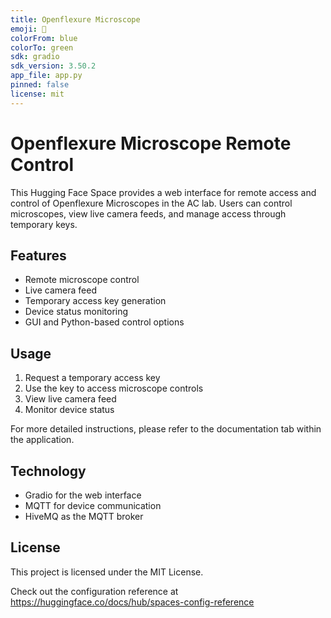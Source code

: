 ```yaml
---
title: Openflexure Microscope
emoji: 🔬
colorFrom: blue
colorTo: green
sdk: gradio
sdk_version: 3.50.2
app_file: app.py
pinned: false
license: mit
---
```


# Openflexure Microscope Remote Control

This Hugging Face Space provides a web interface for remote access and control of Openflexure Microscopes in the AC lab. Users can control microscopes, view live camera feeds, and manage access through temporary keys.

## Features

- Remote microscope control
- Live camera feed
- Temporary access key generation
- Device status monitoring
- GUI and Python-based control options

## Usage

1. Request a temporary access key
2. Use the key to access microscope controls
3. View live camera feed
4. Monitor device status

For more detailed instructions, please refer to the documentation tab within the application.

## Technology

- Gradio for the web interface
- MQTT for device communication
- HiveMQ as the MQTT broker

## License

This project is licensed under the MIT License.

Check out the configuration reference at https://huggingface.co/docs/hub/spaces-config-reference
